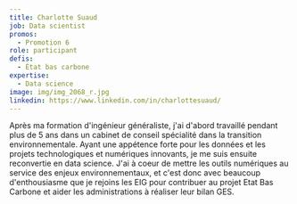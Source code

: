 ```yaml
---
title: Charlotte Suaud
job: Data scientist
promos:
  - Promotion 6
role: participant
defis:
  - État bas carbone
expertise:
  - Data science
image: img/img_2068_r.jpg
linkedin: https://www.linkedin.com/in/charlottesuaud/
---
```


Après ma formation d'ingénieur généraliste, j'ai d'abord travaillé pendant plus de 5 ans dans un cabinet de conseil spécialité dans la transition environnementale. Ayant une appétence forte pour les données et les projets technologiques et numériques innovants, je me suis ensuite reconvertie en data science. J'ai à coeur de mettre les outils numériques au service des enjeux environnementaux, et c'est donc avec beaucoup d'enthousiasme que je rejoins les EIG pour contribuer au projet Etat Bas Carbone et aider les administrations à réaliser leur bilan GES.
